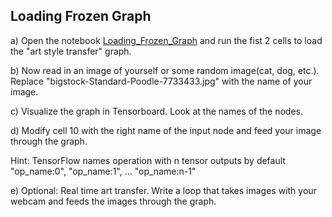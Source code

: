 ## Loading Frozen Graph

a) Open the notebook [Loading_Frozen_Graph](https://github.com/tensorchiefs/dl_course/blob/master/notebooks/Loading_Frozen_Graph.ipynb) and run the fist 2 cells to load the "art style transfer" graph.

b) Now read in an image of yourself or some random image(cat, dog, etc.). Replace "bigstock-Standard-Poodle-7733433.jpg" with the name of your image.

c) Visualize the graph in Tensorboard. Look at the names of the nodes.

d) Modify cell 10 with the right name of the input node and feed your image through the graph.

Hint: TensorFlow names operation with n tensor outputs by default "op_name:0", "op_name:1", ... "op_name:n-1"

e) Optional: Real time art transfer. Write a loop that takes images with your webcam and feeds the images through the graph.
